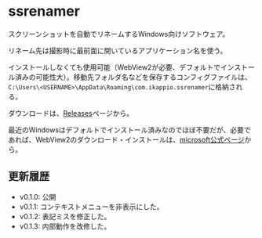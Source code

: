 # ssrenamer

スクリーンショットを自動でリネームするWindows向けソフトウェア。

リネーム先は撮影時に最前面に開いているアプリケーション名を使う。

インストールしなくても使用可能（WebView2が必要、デフォルトでインストール済みの可能性大）。移動先フォルダ名などを保存するコンフィグファイルは、`C:\Users\<USERNAME>\AppData\Roaming\com.ikappio.ssrenamer`に格納される。


ダウンロードは、[Releases](https://github.com/ikapper/ssrenamer/releases)ページから。


最近のWindowsはデフォルトでインストール済みなのでほぼ不要だが、必要であれば、WebView2のダウンロード・インストールは、[microsoft公式ページ](https://developer.microsoft.com/en-us/microsoft-edge/webview2/)から。


## 更新履歴

* v0.1.0: 公開
* v0.1.1: コンテキストメニューを非表示にした。
* v0.1.2: 表記ミスを修正した。
* v0.1.3: 内部動作を改修した。